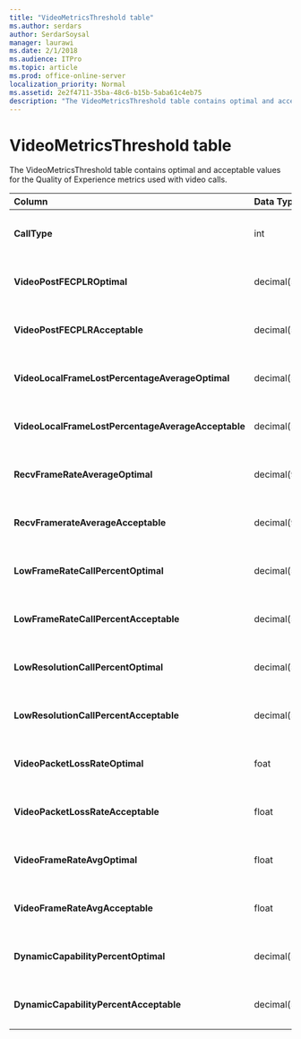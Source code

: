 ```yaml
---
title: "VideoMetricsThreshold table"
ms.author: serdars
author: SerdarSoysal
manager: laurawi
ms.date: 2/1/2018
ms.audience: ITPro
ms.topic: article
ms.prod: office-online-server
localization_priority: Normal
ms.assetid: 2e2f4711-35ba-48c6-b15b-5aba61c4eb75
description: "The VideoMetricsThreshold table contains optimal and acceptable values for the Quality of Experience metrics used with video calls."
---
```


# VideoMetricsThreshold table
 
The VideoMetricsThreshold table contains optimal and acceptable values for the Quality of Experience metrics used with video calls.
  
|**Column**|**Data Type**|**Key/Index**|**Details**|
|:-----|:-----|:-----|:-----|
|**CallType** <br/> |int  <br/> |Primary  <br/> |Type of call that was placed.  <br/> |
|**VideoPostFECPLROptimal** <br/> |decimal(5,2)  <br/> ||The default value is 0.05.  <br/> |
|**VideoPostFECPLRAcceptable** <br/> |decimal(5,2)  <br/> ||The default value is 0.10.  <br/> |
|**VideoLocalFrameLostPercentageAverageOptimal** <br/> |decimal(5,2)  <br/> ||The default value is 5.0.  <br/> |
|**VideoLocalFrameLostPercentageAverageAcceptable** <br/> |decimal(5,2)  <br/> ||The default value is 10.0.  <br/> |
|**RecvFrameRateAverageOptimal** <br/> |decimal(9,4)  <br/> ||The default value is 12.0000.  <br/> |
|**RecvFramerateAverageAcceptable** <br/> |decimal(9,4)  <br/> ||The default value is 7.0000.  <br/> |
|**LowFrameRateCallPercentOptimal** <br/> |decimal(5,2)  <br/> ||The default value is 5.0.  <br/> |
|****LowFrameRateCallPercentAcceptable**** <br/> |decimal(5,2)  <br/> ||The default value is 10.0/  <br/> |
|**LowResolutionCallPercentOptimal** <br/> |decimal(5,2)  <br/> ||The default value is 5.0.  <br/> |
|**LowResolutionCallPercentAcceptable** <br/> |decimal(5,2)  <br/> ||The default value is 10.0.  <br/> |
|**VideoPacketLossRateOptimal** <br/> |foat  <br/> ||The default value is 0.05.  <br/> |
|**VideoPacketLossRateAcceptable** <br/> |float  <br/> ||The default value is 0.10.  <br/> |
|**VideoFrameRateAvgOptimal** <br/> |float  <br/> ||The default value is 12.  <br/> |
|**VideoFrameRateAvgAcceptable** <br/> |float  <br/> ||The default value is 7.  <br/> |
|**DynamicCapabilityPercentOptimal** <br/> |decimal(5,2)  <br/> ||The default value is 5.00.  <br/> |
|**DynamicCapabilityPercentAcceptable** <br/> |decimal(5,2)  <br/> ||The default value is 10.00.  <br/> |
   

